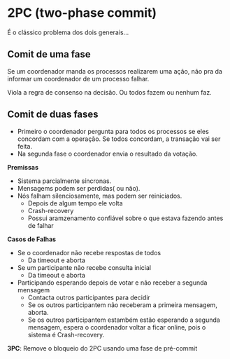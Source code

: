 # 2PC (two-phase commit)

É o clássico problema dos dois generais...

## Comit de uma fase

Se um coordenador manda os processos realizarem uma ação, não pra da informar um coordenador de um processo falhar.

Viola a regra de consenso na decisão. Ou todos fazem ou nenhum faz.

## Comit de duas fases

- Primeiro o coordenador pergunta para todos os processos se eles concordam com a operação. Se todos concordam, a transação vai ser feita.
- Na segunda fase o coordenador envia o resultado da votação.

**Premissas**
- Sistema parcialmente síncronas.
- Mensagems podem ser perdidas( ou não).
- Nós falham silenciosamente, mas podem ser reiniciados.
  - Depois de algum tempo ele volta
  - Crash-recovery
  - Possui aramzenamento confiável sobre o que estava fazendo antes de falhar

**Casos de Falhas**
- Se o coordenador não recebe respostas de todos
  - Da timeout e aborta
- Se um participante não recebe consulta inicial
  - Da timeout e aborta
- Participando esperando depois de votar e não receber a segunda mensagem
  - Contacta outros participantes para decidir
  - Se os outros participantem não receberam a primeira mensagem, aborta.
  - Se os outros participantem estambém estão esperando a segunda mensagem, espera o coordenador voltar a ficar online, pois o sistema é Crash-recovery.


**3PC**: Remove o bloqueio do 2PC usando uma fase de pré-commit

